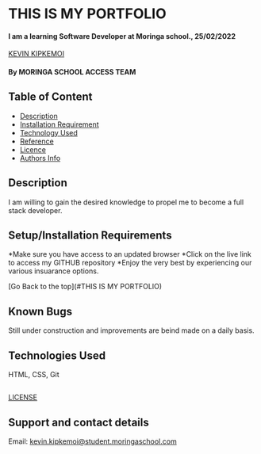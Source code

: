 # THIS IS MY PORTFOLIO

#### I am a learning Software Developer at Moringa school., 25/02/2022

 [KEVIN KIPKEMOI](https://https://github.com/JAREDKEVIN)

#### By MORINGA SCHOOL ACCESS TEAM

## Table of Content

+ [Description](#description)
+ [Installation Requirement](#Installation)
+ [Technology Used](#technology-used)
+ [Reference](#reference)
+ [Licence](#LICENSE)
+ [Authors Info](#author-Info)

## Description
I am willing to gain the desired knowledge to propel me to become a full stack developer.
## Setup/Installation Requirements
*Make sure you have access to an updated browser
*Click on the live link to access my GITHUB repository
*Enjoy the very best by experiencing our various insuarance options.

[Go Back to the top](#THIS IS MY PORTFOLIO)

## Known Bugs
Still under construction and improvements are beind made on a daily basis.
## Technologies Used
HTML, CSS, Git
##
[LICENSE](LICENSE)

## Support and contact details
Email: kevin.kipkemoi@student.moringaschool.com


